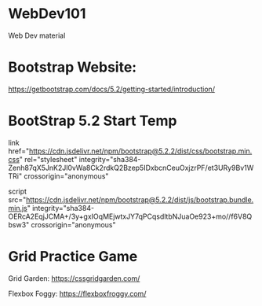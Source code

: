 # WebDev101
Web Dev material

# Bootstrap Website:

https://getbootstrap.com/docs/5.2/getting-started/introduction/

# BootStrap 5.2 Start Temp
<!-- CSS -->
link href="https://cdn.jsdelivr.net/npm/bootstrap@5.2.2/dist/css/bootstrap.min.css" rel="stylesheet" integrity="sha384-Zenh87qX5JnK2Jl0vWa8Ck2rdkQ2Bzep5IDxbcnCeuOxjzrPF/et3URy9Bv1WTRi" crossorigin="anonymous"


<!-- Script -->
script src="https://cdn.jsdelivr.net/npm/bootstrap@5.2.2/dist/js/bootstrap.bundle.min.js" integrity="sha384-OERcA2EqjJCMA+/3y+gxIOqMEjwtxJY7qPCqsdltbNJuaOe923+mo//f6V8Qbsw3" crossorigin="anonymous"


# Grid Practice Game

Grid Garden:
https://cssgridgarden.com/

Flexbox Foggy:
https://flexboxfroggy.com/

